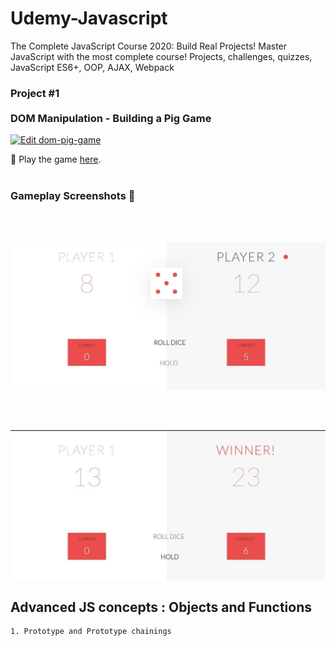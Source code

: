 # Udemy-Javascript

The Complete JavaScript Course 2020: Build Real Projects! Master JavaScript with the most complete course! Projects, challenges, quizzes, JavaScript ES6+, OOP, AJAX, Webpack

### Project #1 <br><br> DOM Manipulation - Building a Pig Game

[![Edit dom-pig-game](https://codesandbox.io/static/img/play-codesandbox.svg)](https://codesandbox.io/s/dom-pig-game-11oy8?fontsize=14&hidenavigation=1&theme=dark)
<br>

:round_pushpin: Play the game [here](https://11oy8.csb.app/).
<br>
<br>

### Gameplay Screenshots :mag_right:

<br>
<br>

![alt text](https://github.com/kshitijzutshi/Udemy-Javascript/blob/master/pig-game1.jpg)

<br>
<br>

![alt text](https://github.com/kshitijzutshi/Udemy-Javascript/blob/master/pig-game3.jpg)

## Advanced JS concepts : Objects and Functions

    1. Prototype and Prototype chainings
